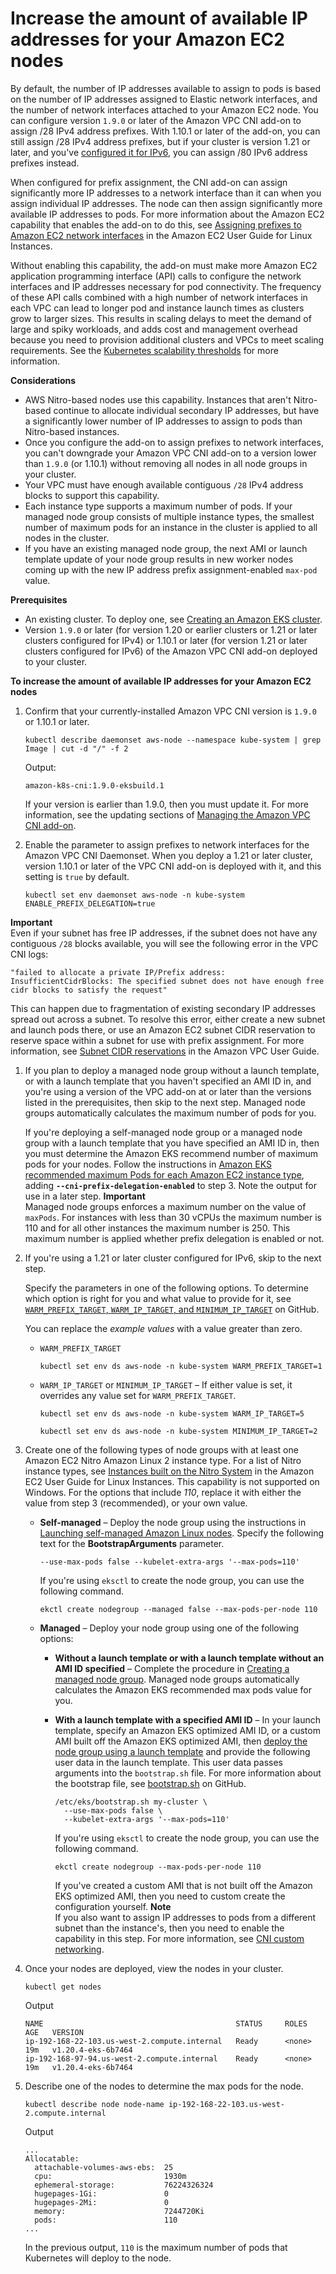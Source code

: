 # Increase the amount of available IP addresses for your Amazon EC2 nodes<a name="cni-increase-ip-addresses"></a>

By default, the number of IP addresses available to assign to pods is based on the number of IP addresses assigned to Elastic network interfaces, and the number of network interfaces attached to your Amazon EC2 node\. You can configure version `1.9.0` or later of the Amazon VPC CNI add\-on to assign /28 IPv4 address prefixes\. With 1\.10\.1 or later of the add\-on, you can still assign /28 IPv4 address prefixes, but if your cluster is version 1\.21 or later, and you've [configured it for IPv6](cni-ipv6.md), you can assign /80 IPv6 address prefixes instead\. 

When configured for prefix assignment, the CNI add\-on can assign significantly more IP addresses to a network interface than it can when you assign individual IP addresses\. The node can then assign significantly more available IP addresses to pods\. For more information about the Amazon EC2 capability that enables the add\-on to do this, see [Assigning prefixes to Amazon EC2 network interfaces](https://docs.aws.amazon.com/AWSEC2/latest/UserGuide/ec2-prefix-eni.html) in the Amazon EC2 User Guide for Linux Instances\. 

Without enabling this capability, the add\-on must make more Amazon EC2 application programming interface \(API\) calls to configure the network interfaces and IP addresses necessary for pod connectivity\. The frequency of these API calls combined with a high number of network interfaces in each VPC can lead to longer pod and instance launch times as clusters grow to larger sizes\. This results in scaling delays to meet the demand of large and spiky workloads, and adds cost and management overhead because you need to provision additional clusters and VPCs to meet scaling requirements\. See the [Kubernetes scalability thresholds](https://github.com/kubernetes/community/blob/master/sig-scalability/configs-and-limits/thresholds.md) for more information\.

**Considerations**
+ AWS Nitro\-based nodes use this capability\. Instances that aren't Nitro\-based continue to allocate individual secondary IP addresses, but have a significantly lower number of IP addresses to assign to pods than Nitro\-based instances\.
+ Once you configure the add\-on to assign prefixes to network interfaces, you can't downgrade your Amazon VPC CNI add\-on to a version lower than `1.9.0` \(or 1\.10\.1\) without removing all nodes in all node groups in your cluster\.
+ Your VPC must have enough available contiguous `/28` IPv4 address blocks to support this capability\.
+ Each instance type supports a maximum number of pods\. If your managed node group consists of multiple instance types, the smallest number of maximum pods for an instance in the cluster is applied to all nodes in the cluster\.
+ If you have an existing managed node group, the next AMI or launch template update of your node group results in new worker nodes coming up with the new IP address prefix assignment\-enabled `max-pod` value\.

**Prerequisites**
+ An existing cluster\. To deploy one, see [Creating an Amazon EKS cluster](create-cluster.md)\. 
+ Version `1.9.0` or later \(for version 1\.20 or earlier clusters or 1\.21 or later clusters configured for IPv4\) or 1\.10\.1 or later \(for version 1\.21 or later clusters configured for IPv6\) of the Amazon VPC CNI add\-on deployed to your cluster\.

**To increase the amount of available IP addresses for your Amazon EC2 nodes**

1. Confirm that your currently\-installed Amazon VPC CNI version is `1.9.0` or 1\.10\.1 or later\.

   ```
   kubectl describe daemonset aws-node --namespace kube-system | grep Image | cut -d "/" -f 2
   ```

   Output:

   ```
   amazon-k8s-cni:1.9.0-eksbuild.1
   ```

   If your version is earlier than 1\.9\.0, then you must update it\. For more information, see the updating sections of [Managing the Amazon VPC CNI add\-on](managing-vpc-cni.md)\.

1. Enable the parameter to assign prefixes to network interfaces for the Amazon VPC CNI Daemonset\. When you deploy a 1\.21 or later cluster, version 1\.10\.1 or later of the VPC CNI add\-on is deployed with it, and this setting is `true` by default\.

   ```
   kubectl set env daemonset aws-node -n kube-system ENABLE_PREFIX_DELEGATION=true
   ```
**Important**  
Even if your subnet has free IP addresses, if the subnet does not have any contiguous `/28` blocks available, you will see the following error in the VPC CNI logs:   

   ```
   "failed to allocate a private IP/Prefix address: InsufficientCidrBlocks: The specified subnet does not have enough free cidr blocks to satisfy the request"
   ```
This can happen due to fragmentation of existing secondary IP addresses spread out across a subnet\. To resolve this error, either create a new subnet and launch pods there, or use an Amazon EC2 subnet CIDR reservation to reserve space within a subnet for use with prefix assignment\. For more information, see [Subnet CIDR reservations](https://docs.aws.amazon.com/vpc/latest/userguide/subnet-cidr-reservation.html) in the Amazon VPC User Guide\.

1. If you plan to deploy a managed node group without a launch template, or with a launch template that you haven't specified an AMI ID in, and you're using a version of the VPC add\-on at or later than the versions listed in the prerequisites, then skip to the next step\. Managed node groups automatically calculates the maximum number of pods for you\.

   If you're deploying a self\-managed node group or a managed node group with a launch template that you have specified an AMI ID in, then you must determine the Amazon EKS recommend number of maximum pods for your nodes\. Follow the instructions in [Amazon EKS recommended maximum Pods for each Amazon EC2 instance type](choosing-instance-type.md#determine-max-pods), adding **`--cni-prefix-delegation-enabled`** to step 3\. Note the output for use in a later step\.
**Important**  
Managed node groups enforces a maximum number on the value of `maxPods`\. For instances with less than 30 vCPUs the maximum number is 110 and for all other instances the maximum number is 250\. This maximum number is applied whether prefix delegation is enabled or not\. 

1. If you're using a 1\.21 or later cluster configured for IPv6, skip to the next step\.

   Specify the parameters in one of the following options\. To determine which option is right for you and what value to provide for it, see [`WARM_PREFIX_TARGET`, `WARM_IP_TARGET`, and `MINIMUM_IP_TARGET`](https://github.com/aws/amazon-vpc-cni-k8s/blob/master/docs/prefix-and-ip-target.md) on GitHub\.

   You can replace the *example values* with a value greater than zero\.
   + `WARM_PREFIX_TARGET` 

     ```
     kubectl set env ds aws-node -n kube-system WARM_PREFIX_TARGET=1
     ```
   + `WARM_IP_TARGET` or `MINIMUM_IP_TARGET` – If either value is set, it overrides any value set for `WARM_PREFIX_TARGET`\.

     ```
     kubectl set env ds aws-node -n kube-system WARM_IP_TARGET=5
     ```

     ```
     kubectl set env ds aws-node -n kube-system MINIMUM_IP_TARGET=2
     ```

1. Create one of the following types of node groups with at least one Amazon EC2 Nitro Amazon Linux 2 instance type\. For a list of Nitro instance types, see [Instances built on the Nitro System](https://docs.aws.amazon.com/AWSEC2/latest/UserGuide/instance-types.html#ec2-nitro-instances) in the Amazon EC2 User Guide for Linux Instances\. This capability is not supported on Windows\. For the options that include *110*, replace it with either the value from step 3 \(recommended\), or your own value\. 
   + **Self\-managed** – Deploy the node group using the instructions in [Launching self\-managed Amazon Linux nodes](launch-workers.md)\. Specify the following text for the **BootstrapArguments** parameter\.

     ```
     --use-max-pods false --kubelet-extra-args '--max-pods=110'
     ```

     If you're using `eksctl` to create the node group, you can use the following command\.

     ```
     ekctl create nodegroup --managed false --max-pods-per-node 110
     ```
   + **Managed** – Deploy your node group using one of the following options:
     + **Without a launch template or with a launch template without an AMI ID specified** – Complete the procedure in [Creating a managed node group](create-managed-node-group.md)\. Managed node groups automatically calculates the Amazon EKS recommended max pods value for you\.
     + **With a launch template with a specified AMI ID** – In your launch template, specify an Amazon EKS optimized AMI ID, or a custom AMI built off the Amazon EKS optimized AMI, then [deploy the node group using a launch template](launch-templates.md) and provide the following user data in the launch template\. This user data passes arguments into the `bootstrap.sh` file\. For more information about the bootstrap file, see [bootstrap\.sh](https://github.com/awslabs/amazon-eks-ami/blob/master/files/bootstrap.sh) on GitHub\.

       ```
       /etc/eks/bootstrap.sh my-cluster \
         --use-max-pods false \
         --kubelet-extra-args '--max-pods=110'
       ```

       If you're using `eksctl` to create the node group, you can use the following command\.

       ```
       ekctl create nodegroup --max-pods-per-node 110
       ```

       If you've created a custom AMI that is not built off the Amazon EKS optimized AMI, then you need to custom create the configuration yourself\.
**Note**  
If you also want to assign IP addresses to pods from a different subnet than the instance's, then you need to enable the capability in this step\. For more information, see [CNI custom networking](cni-custom-network.md)\.

1. Once your nodes are deployed, view the nodes in your cluster\.

   ```
   kubectl get nodes
   ```

   Output

   ```
   NAME                                           STATUS     ROLES    AGE   VERSION
   ip-192-168-22-103.us-west-2.compute.internal   Ready      <none>   19m   v1.20.4-eks-6b7464
   ip-192-168-97-94.us-west-2.compute.internal    Ready      <none>   19m   v1.20.4-eks-6b7464
   ```

1. Describe one of the nodes to determine the max pods for the node\.

   ```
   kubectl describe node node-name ip-192-168-22-103.us-west-2.compute.internal
   ```

   Output

   ```
   ...
   Allocatable:
     attachable-volumes-aws-ebs:  25
     cpu:                         1930m
     ephemeral-storage:           76224326324
     hugepages-1Gi:               0
     hugepages-2Mi:               0
     memory:                      7244720Ki
     pods:                        110
   ...
   ```

   In the previous output, `110` is the maximum number of pods that Kubernetes will deploy to the node\.
